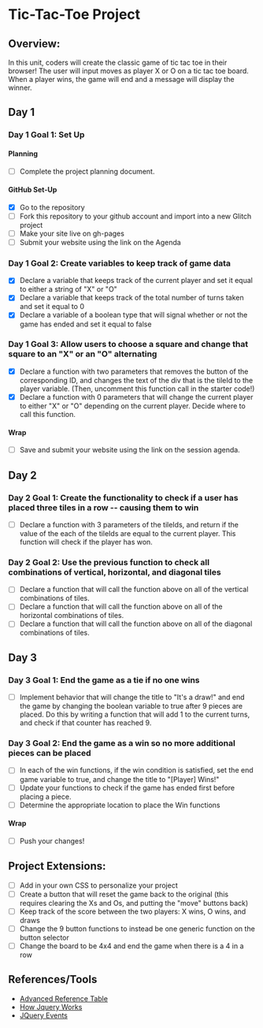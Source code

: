 # Tic-Tac-Toe Project

## Overview:

In this unit, coders will create the classic game of tic tac toe in their browser! The user will input moves as player X or O on a tic tac toe board. When a player wins, the game will end and a message will display the winner.

## Day 1

### Day 1 Goal 1: Set Up

#### Planning

- [ ] Complete the project planning document.

#### GitHub Set-Up

- [x] Go to the repository
- [ ] Fork this repository to your github account and import into a new Glitch project
- [ ] Make your site live on gh-pages
- [ ] Submit your website using the link on the Agenda

### Day 1 Goal 2: Create variables to keep track of game data

- [x] Declare a variable that keeps track of the current player and set it equal to either a string of "X" or "O"
- [x] Declare a variable that keeps track of the total number of turns taken and set it equal to 0
- [x] Declare a variable of a boolean type that will signal whether or not the game has ended and set it equal to false

### Day 1 Goal 3: Allow users to choose a square and change that square to an "X" or an "O" alternating

- [x] Declare a function with two parameters that removes the button of the corresponding ID, and changes the text of the div that is the tileId to the player variable. (Then, uncomment this function call in the starter code!)
- [x] Declare a function with 0 parameters that will change the current player to either "X" or "O" depending on the current player. Decide where to call this function.

#### Wrap

- [ ] Save and submit your website using the link on the session agenda.

## Day 2

### Day 2 Goal 1: Create the functionality to check if a user has placed three tiles in a row -- causing them to win

- [ ] Declare a function with 3 parameters of the tileIds, and return if the value of the each of the tileIds are equal to the current player. This function will check if the player has won.

### Day 2 Goal 2: Use the previous function to check all combinations of vertical, horizontal, and diagonal tiles

- [ ] Declare a function that will call the function above on all of the vertical combinations of tiles.
- [ ] Declare a function that will call the function above on all of the horizontal combinations of tiles.
- [ ] Declare a function that will call the function above on all of the diagonal combinations of tiles.

## Day 3

### Day 3 Goal 1: End the game as a tie if no one wins

- [ ] Implement behavior that will change the title to "It's a draw!" and end the game by changing the boolean variable to true after 9 pieces are placed. Do this by writing a function that will add 1 to the current turns, and check if that counter has reached 9.

### Day 3 Goal 2: End the game as a win so no more additional pieces can be placed

- [ ] In each of the win functions, if the win condition is satisfied, set the end game variable to true, and change the title to "[Player] Wins!"
- [ ] Update your functions to check if the game has ended first before placing a piece.
- [ ] Determine the appropriate location to place the Win functions

#### Wrap

- [ ] Push your changes!

## Project Extensions:

- [ ] Add in your own CSS to personalize your project
- [ ] Create a button that will reset the game back to the original (this requires clearing the Xs and Os, and putting the "move" buttons back)
- [ ] Keep track of the score between the two players: X wins, O wins, and draws
- [ ] Change the 9 button functions to instead be one generic function on the button selector
- [ ] Change the board to be 4x4 and end the game when there is a 4 in a row

## References/Tools

- [Advanced Reference Table](https://docs.google.com/document/d/1SElvLDvtVOoYZJyR5XbCQJWbSTxyChDiQkz7n3c63Go/preview)
- [How Jquery Works](http://learn.jquery.com/about-jquery/how-jquery-works/)
- [JQuery Events](http://api.jquery.com/category/events/)
